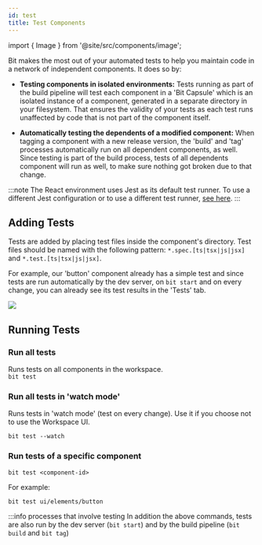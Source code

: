 ```yaml
---
id: test
title: Test Components
---
```


import { Image } from '@site/src/components/image';

Bit makes the most out of your automated tests to help you maintain code in a network of independent components. It does so by:

- **Testing components in isolated environments:**
  Tests running as part of the build pipeline will test each component in a 'Bit Capsule' which is
  an isolated instance of a component, generated in a separate directory in your filesystem.
  That ensures the validity of your tests as each test runs unaffected by code that is not part of the component itself.

- **Automatically testing the dependents of a modified component:**
  When tagging a component with a new release version, the 'build' and 'tag' processes automatically run on all dependent components, as well.
  Since testing is part of the build process, tests of all dependents component will run as well, to make sure nothing got broken due to that change.

:::note
The React environment uses Jest as its default test runner. To use a different Jest configuration or to use a different test runner, [see here](/building-with-bit/react/overview).
:::

## Adding Tests

Tests are added by placing test files inside the component's directory. Test files should be named with the following pattern: `*.spec.[ts|tsx|js|jsx]` and `*.test.[ts|tsx|js|jsx]`.

For example, our 'button' component already has a simple test and since tests are run automatically by the dev server, on `bit start` and
on every change, you can already see its test results in the 'Tests' tab.

<Image src="/img/ws_getting_started_test.png" />

## Running Tests

### Run all tests

Runs tests on all components in the workspace.  
`bit test`

### Run all tests in 'watch mode'

Runs tests in 'watch mode' (test on every change). Use it if you choose not to use the Workspace UI.

```shell
bit test --watch
```

### Run tests of a specific component

```shell
bit test <component-id>
```

For example:

```shell
bit test ui/elements/button
```

:::info processes that involve testing
In addition the above commands, tests are also run by the dev server (`bit start`) and by the build pipeline (`bit build` and `bit tag`)
